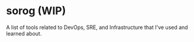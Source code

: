 # sorog (WIP)
A list of tools related to DevOps, SRE, and Infrastructure that I've used and learned about.
